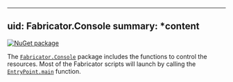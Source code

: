 <!--
SPDX-FileCopyrightText: 2025 Friedrich von Never <friedrich@fornever.me>

SPDX-License-Identifier: MIT
-->

---
uid: Fabricator.Console
summary: *content
---

[![NuGet package][nuget.badge]][nuget.page]

The [`Fabricator.Console`][console] package includes the functions to control the resources. Most of the Fabricator scripts will launch by calling the [`EntryPoint.main`][main] function.

[console]: xref:Fabricator.Console
[main]: xref:Fabricator.Console.EntryPoint.main(System.String[],System.Collections.Generic.IEnumerable{Fabricator.Core.IResource})
[nuget.badge]: https://img.shields.io/nuget/v/FVNever.Fabricator.Console
[nuget.page]: https://www.nuget.org/packages/FVNever.Fabricator.Console
